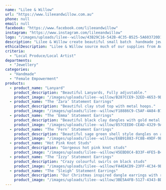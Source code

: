 ```yaml
---
name: "Lilee & Willow"
url: "https://www.lileeandwillow.com.au"
phone: null
email: null
facebook: "https://www.facebook.com/lileeandwillow"
instagram: "https://www.instagram.com/lileeandwillow"
logo: "/images/uploads/lilee--willow/43B29C16-542B-4C35-B525-5A603720D1AE.jpeg"
description: "Lilee & Willow create beautiful small batch  handmade jewellery. Including unique, colourful & lightweight hypoallergenic earrings - Dangles & Studs. We also create beautiful lanyards, perfect for teacher gifts! \r\n\r\nAll of our products are handmade locally in the Yarra Valley by Kelly."
ethicalDescription: "Lilee & Willow source much of our supplies from Australian business, supporting the local economy as much as possible."
criteria:
  - "Local Produce/Local Artist"
departments:
  - "Jewellery"
categories:
  - "Handmade"
  - "Female Empowerment"
products:
  - product_name: "Lanyard"
    product_description: "Beautiful Lanyards, Fully adjustable."
    product_image: "/images/uploads/lilee--willow/B287CCE9-32ED-4653-9DC9-CDD30642BA83.jpeg"
  - product_name: "The ‘Zara’ Statement Earrings"
    product_description: "Beautiful clay stud top with metal hoops."
    product_image: "/images/uploads/lilee--willow/F18886C9-C5AF-4A84-B7A6-8D96E496F12F.jpeg"
  - product_name: "The ‘Emma’ Statement Earrings"
    product_description: "Beautiful black clay dangles with gold metal accent."
    product_image: "/images/uploads/lilee--willow/857CEED0-CEAD-4329-9AA3-20620C408FF6.jpeg"
  - product_name: "The ‘Fern’ Statement Earrings"
    product_description: "Beautiful sage green shell style dangles on a black stud."
    product_image: "/images/uploads/lilee--willow/E6B91883-FC8B-49DF-9EED-95E2AB398BB9.jpeg"
  - product_name: "Hot Pink Knot Studs"
    product_description: "Gorgeous hot pink knot studs"
    product_image: "/images/uploads/lilee--willow/45EBD8C4-B33F-4FE5-B4F6-9FEAD11286A6.jpeg"
  - product_name: "The ‘Izzy’ Statement Earrings"
    product_description: "Crazy colourful swirls on black studs"
    product_image: "/images/uploads/lilee--willow/FA4EACD9-23FF-4C34-9B5E-9B6DDB873F85.jpeg"
  - product_name: "The ‘Sleigh’ Statement Earrings"
    product_description: "Our Christmas inspired dangle earrings with red & green glitter."
    product_image: "/images/uploads/lilee--willow/3BE5A4FB-5127-4343-BDF8-DD6BDBC3E0A7.jpeg"
---
```

